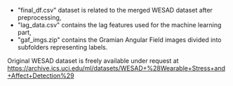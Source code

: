 * "final_df.csv" dataset is related to the merged WESAD dataset after preprocessing,
* "lag_data.csv" contains the lag features used for the machine learning part,
* "gaf_imgs.zip" contains the Gramian Angular Field images divided into subfolders representing labels.

Original WESAD dataset is freely available under request at https://archive.ics.uci.edu/ml/datasets/WESAD+%28Wearable+Stress+and+Affect+Detection%29
